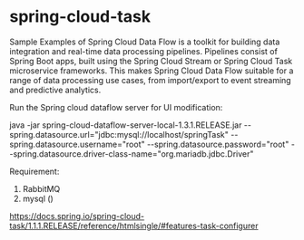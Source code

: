 # spring-cloud-task
Sample Examples of Spring Cloud Data Flow is a toolkit for building data integration and real-time data processing pipelines.    Pipelines consist of Spring Boot apps, built using the Spring Cloud Stream or Spring Cloud Task microservice frameworks. This makes Spring Cloud Data Flow suitable for a range of data processing use cases, from import/export to event streaming and predictive analytics.



Run the Spring cloud dataflow server for UI modification:

java -jar spring-cloud-dataflow-server-local-1.3.1.RELEASE.jar
--spring.datasource.url="jdbc:mysql://localhost/springTask" --spring.datasource.username="root" --spring.datasource.password="root" --spring.datasource.driver-class-name="org.mariadb.jdbc.Driver" 


Requirement:
1. RabbitMQ
2. mysql ()




https://docs.spring.io/spring-cloud-task/1.1.1.RELEASE/reference/htmlsingle/#features-task-configurer



